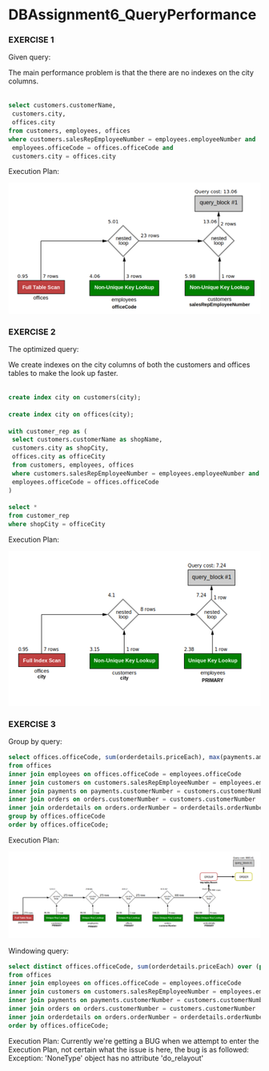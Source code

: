 # DBAssignment6_QueryPerformance

### EXERCISE 1

Given query:

The main performance problem is that the there are no indexes on the city columns.

``` sql

select customers.customerName,
 customers.city,
 offices.city
from customers, employees, offices
where customers.salesRepEmployeeNumber = employees.employeeNumber and
 employees.officeCode = offices.officeCode and
 customers.city = offices.city

```

Execution Plan:

![alt text](https://github.com/FarkIst/DBAssignment6_QueryPerformance/blob/master/Exercise_1_Execution_Plan.png)

### EXERCISE 2 

The optimized query:

We create indexes on the city columns of both the customers and offices tables to make the look up faster.

``` sql

create index city on customers(city);

create index city on offices(city);

with customer_rep as (
 select customers.customerName as shopName,
 customers.city as shopCity,
 offices.city as officeCity
 from customers, employees, offices
 where customers.salesRepEmployeeNumber = employees.employeeNumber and
 employees.officeCode = offices.officeCode
)

select *
from customer_rep
where shopCity = officeCity

```
Execution Plan:

![alt text](https://github.com/FarkIst/DBAssignment6_QueryPerformance/blob/master/Exercise_2_Execution_Plan.png)

### EXERCISE 3 

Group by query:

``` sql
select offices.officeCode, sum(orderdetails.priceEach), max(payments.amount)
from offices
inner join employees on offices.officeCode = employees.officeCode
inner join customers on customers.salesRepEmployeeNumber = employees.employeeNumber
inner join payments on payments.customerNumber = customers.customerNumber
inner join orders on orders.customerNumber = customers.customerNumber
inner join orderdetails on orders.orderNumber = orderdetails.orderNumber
group by offices.officeCode
order by offices.officeCode;
```
Execution Plan:

![alt text](https://github.com/FarkIst/DBAssignment6_QueryPerformance/blob/master/Exercise_3_Execution_Plan_Group_By.png)

Windowing query:

``` sql
select distinct offices.officeCode, sum(orderdetails.priceEach) over (partition by offices.officeCode),max(payments.amount) over (partition by offices.officeCode)
from offices
inner join employees on offices.officeCode = employees.officeCode
inner join customers on customers.salesRepEmployeeNumber = employees.employeeNumber
inner join payments on payments.customerNumber = customers.customerNumber
inner join orders on orders.customerNumber = customers.customerNumber
inner join orderdetails on orders.orderNumber = orderdetails.orderNumber
order by offices.officeCode;
```
Execution Plan: 
Currently we're getting a BUG when we attempt to enter the Execution Plan, not certain what the issue is here, the bug is as followed: Exception: 'NoneType' object has no attribute 'do_relayout'
